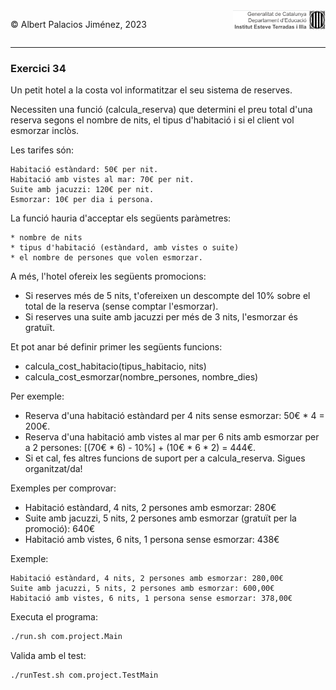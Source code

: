 <div style="display: flex; width: 100%;">
    <div style="flex: 1; padding: 0px;">
        <p>© Albert Palacios Jiménez, 2023</p>
    </div>
    <div style="flex: 1; padding: 0px; text-align: right;">
        <img src="../../assets/ieti.png" height="32" alt="Logo de IETI" style="max-height: 32px;">
    </div>
</div>
<hr/>

### Exercici 34

Un petit hotel a la costa vol informatitzar el seu sistema de reserves. 

Necessiten una funció (calcula_reserva) que determini el preu total d'una reserva segons el nombre de nits, el tipus d'habitació i si el client vol esmorzar inclòs.

Les tarifes són:
```text
Habitació estàndard: 50€ per nit.
Habitació amb vistes al mar: 70€ per nit.
Suite amb jacuzzi: 120€ per nit.
Esmorzar: 10€ per dia i persona.
```
La funció hauria d'acceptar els següents paràmetres: 
```text
* nombre de nits
* tipus d'habitació (estàndard, amb vistes o suite)
* el nombre de persones que volen esmorzar.
```
A més, l'hotel ofereix les següents promocions:
* Si reserves més de 5 nits, t'ofereixen un descompte del 10% sobre el total de la reserva (sense comptar l'esmorzar).
* Si reserves una suite amb jacuzzi per més de 3 nits, l'esmorzar és gratuït.

Et pot anar bé definir primer les següents funcions:
* calcula_cost_habitacio(tipus_habitacio, nits)
* calcula_cost_esmorzar(nombre_persones, nombre_dies)

Per exemple:
* Reserva d'una habitació estàndard per 4 nits sense esmorzar: 50€ * 4 = 200€.
* Reserva d'una habitació amb vistes al mar per 6 nits amb esmorzar per a 2 persones: [(70€ * 6) - 10%] + (10€ * 6 * 2) = 444€.
* Si et cal, fes altres funcions de suport per a calcula_reserva. Sigues organitzat/da!

Exemples per comprovar:
* Habitació estàndard, 4 nits, 2 persones amb esmorzar: 280€
* Suite amb jacuzzi, 5 nits, 2 persones amb esmorzar (gratuït per la promoció): 640€
* Habitació amb vistes, 6 nits, 1 persona sense esmorzar: 438€

Exemple:
```text
Habitació estàndard, 4 nits, 2 persones amb esmorzar: 280,00€
Suite amb jacuzzi, 5 nits, 2 persones amb esmorzar: 600,00€
Habitació amb vistes, 6 nits, 1 persona sense esmorzar: 378,00€
```

Executa el programa:
```bash
./run.sh com.project.Main
```

Valida amb el test:
```bash
./runTest.sh com.project.TestMain
```